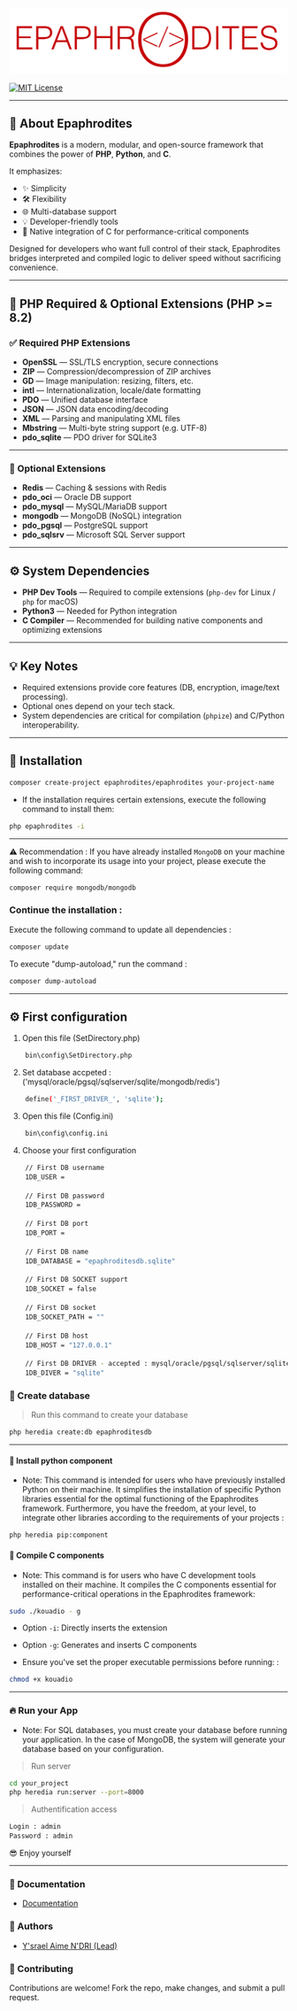 ![Epaphrodites Logo](https://github.com/epaphrodites/epaphrodites/blob/master/static/img/logo.png)

[![MIT License](https://img.shields.io/badge/License-MIT-green.svg)](https://choosealicense.com/licenses/mit/)

---

## 👋 About Epaphrodites

**Epaphrodites** is a modern, modular, and open-source framework that combines the power of **PHP**, **Python**, and **C**.

It emphasizes:
- ✨ Simplicity
- 🛠️ Flexibility
- 🌐 Multi-database support
- 💡 Developer-friendly tools
- 🧠 Native integration of C for performance-critical components

Designed for developers who want full control of their stack, Epaphrodites bridges interpreted and compiled logic to deliver speed without sacrificing convenience.

---

## 🧩 PHP Required & Optional Extensions (PHP >= 8.2)

### ✅ Required PHP Extensions

- **OpenSSL** — SSL/TLS encryption, secure connections  
- **ZIP** — Compression/decompression of ZIP archives  
- **GD** — Image manipulation: resizing, filters, etc.  
- **intl** — Internationalization, locale/date formatting  
- **PDO** — Unified database interface  
- **JSON** — JSON data encoding/decoding  
- **XML** — Parsing and manipulating XML files  
- **Mbstring** — Multi-byte string support (e.g. UTF-8)  
- **pdo_sqlite** — PDO driver for SQLite3

---

### 🔧 Optional Extensions

- **Redis** — Caching & sessions with Redis  
- **pdo_oci** — Oracle DB support  
- **pdo_mysql** — MySQL/MariaDB support  
- **mongodb** — MongoDB (NoSQL) integration  
- **pdo_pgsql** — PostgreSQL support  
- **pdo_sqlsrv** — Microsoft SQL Server support

---

## ⚙️ System Dependencies

- **PHP Dev Tools** — Required to compile extensions (`php-dev` for Linux / `php` for macOS)  
- **Python3** — Needed for Python integration  
- **C Compiler** — Recommended for building native components and optimizing extensions

---

## 💡 Key Notes

- Required extensions provide core features (DB, encryption, image/text processing).
- Optional ones depend on your tech stack.
- System dependencies are critical for compilation (`phpize`) and C/Python interoperability.

---

## 🚀 Installation

```bash
composer create-project epaphrodites/epaphrodites your-project-name
```

- If the installation requires certain extensions, execute the following command to install them:

```bash
php epaphrodites -i
```
---

⚠️ Recommendation : If you have already installed `MongoDB` on your machine and wish to incorporate its usage into your project, please execute the following command:

```bash
composer require mongodb/mongodb
```

### Continue the installation :
Execute the following command to update all dependencies :

```bash
composer update
```

To execute "dump-autoload," run the command :
```bash
composer dump-autoload
```

---

## ⚙️ First configuration

1. Open this file (SetDirectory.php)
```bash  
    bin\config\SetDirectory.php
```

2. Set database accpeted : ('mysql/oracle/pgsql/sqlserver/sqlite/mongodb/redis')
```bash  
    define('_FIRST_DRIVER_', 'sqlite');
```

3. Open this file (Config.ini)
```bash  
    bin\config\config.ini
```

4. Choose your first configuration
```bash  
    // First DB username
    1DB_USER =

    // First DB password
    1DB_PASSWORD =

    // First DB port
    1DB_PORT =

    // First DB name
    1DB_DATABASE = "epaphroditesdb.sqlite"

    // First DB SOCKET support
    1DB_SOCKET = false

    // First DB socket
    1DB_SOCKET_PATH = ""

    // First DB host
    1DB_HOST = "127.0.0.1" 

    // First DB DRIVER - accepted : mysql/oracle/pgsql/sqlserver/sqlite/mongodb/redis
    1DB_DIVER = "sqlite"

```

### 💾 Create database

> Run this command to create your database
```bash  
php heredia create:db epaphroditesdb
```

---

#### 🐍 Install python component
- Note: This command is intended for users who have previously installed Python on their machine. It simplifies the installation of specific Python libraries essential for the optimal functioning of the Epaphrodites framework. Furthermore, you have the freedom, at your level, to integrate other libraries according to the requirements of your projects :

```bash  
php heredia pip:component
```

#### 🔧 Compile C components
- Note: This command is for users who have C development tools installed on their machine. It compiles the C components essential for performance-critical operations in the Epaphrodites framework:

```bash  
sudo ./kouadio - g
```
- Option `-i`: Directly inserts the extension
- Option `-g`: Generates and inserts C components

- Ensure you've set the proper executable permissions before running: :

```bash
chmod +x kouadio 
```

---

### 🔥 Run your App
- Note: For SQL databases, you must create your database before running your application. In the case of MongoDB, the system will generate your database based on your configuration.

> Run server
```bash  
cd your_project
php heredia run:server --port=8000
```

> Authentification access
```bash  
Login : admin
Password : admin
```

😎 Enjoy yourself

---

### 📗 Documentation

- [Documentation](https://epaphrodite.org/)

### 👥 Authors

- [Y'srael Aime N'DRI (Lead) ](https://github.com/ysrael-aime-ndri)

### 🤝 Contributing

Contributions are welcome! Fork the repo, make changes, and submit a pull request.